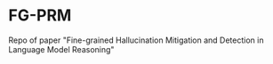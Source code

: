 # FG-PRM
Repo of paper "Fine-grained Hallucination Mitigation and Detection in Language Model Reasoning"
